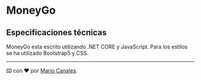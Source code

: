 # MoneyGo


## Especificaciones técnicas
MoneyGo esta escrito utilizando .NET CORE y JavaScript. 
Para los estilos se ha utilizado Bootstrap5 y CSS.

___

⌨️ con ❤️ por [Mario Canales](https://github.com/DrunkPsyduck).
